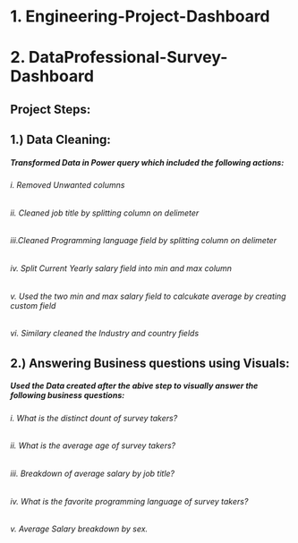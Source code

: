 # 1. Engineering-Project-Dashboard

# 2. DataProfessional-Survey-Dashboard

## Project Steps:

## 1.) Data Cleaning: 
##### Transformed Data in Power query which included the following actions:
###### i. Removed Unwanted columns
###### ii. Cleaned job title by splitting column on delimeter
###### iii.Cleaned Programming language field by splitting column on delimeter
###### iv. Split Current Yearly salary field into min and max column
###### v.  Used the two min and max salary field to calcukate average by creating custom field
###### vi. Similary cleaned the Industry and country fields

## 2.) Answering Business questions using Visuals:
##### Used the Data created after the abive step to visually answer the following business questions:
###### i. What is the distinct dount of survey takers?
###### ii. What is the average age of survey takers?
###### iii. Breakdown of average salary by job title?
###### iv. What is the favorite programming language of survey takers?
###### v.  Average Salary breakdown by sex.








